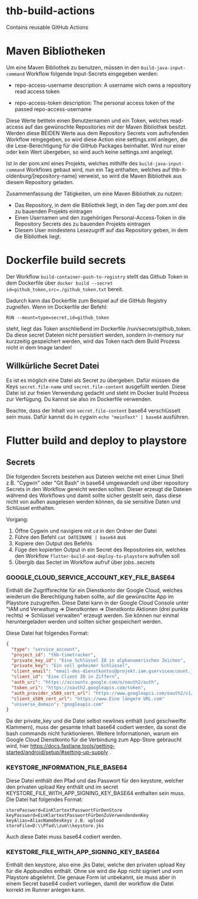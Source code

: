 # thb-build-actions
Contains reusable GitHub Actions

# Maven Bibliotheken
Um eine Maven Bibliothek zu benutzen, müssen in den `build-java-input-command` Workflow folgende Input-Secrets eingegeben werden:
- repo-access-username
  description: A username wich owns a repository read access token

- repo-access-token
  description: The personal access token of the passed repo-access-username

Diese Werte betiteln einen Benutzernamen und ein Token, welches read-access auf das gewünschte Repositories mit der Maven Bibliothek besitzt.
Werden diese BEIDEN Werte aus dem Repository Secrets vom aufrufenden Workflow reingegeben, so wird diese Action eine settings.xml anlegen, die die Lese-Berechtigung für die GitHub Packages beinhaltet. Wird nur einer oder kein Wert übergeben, so wird auch keine settings.xml angelegt.

Ist in der pom.xml eines Projekts, welches mithilfe des `build-java-input-command` Workflows gebaut wird, nun ein <repositories> Tag enthalten, welches auf thb-it-oldenburg/[repository-name] verweist, so wird die Maven Bibliothek aus diesem Repository geladen.

Zusammenfassung der Tätigkeiten, um eine Maven Bibliothek zu nutzen:
- Das Repository, in dem die Bibliothek liegt, in den <repositories> Tag der pom.xml des zu bauenden Projekts eintragen
- Einen Usernamen und den zugehörigen Personal-Access-Token in die Repository Secrets des zu bauenden Projekts eintragen
- Diesem User mindestens Lesezugriff auf das Repository geben, in dem die Bibliothek liegt.


# Dockerfile build secrets
Der Workflow `build-container-push-to-registry` stellt das Github Token in dem Dockerfile über `docker build --secret id=github_token,src=./github_token.txt` bereit.

Dadurch kann das Dockerfile zum Beispiel auf die GitHub Registry zugreifen. Wenn im Dockerfile der Befehl:

`RUN --mount=type=secret,id=github_token`

steht, liegt das Token anschließend im Dockerfile /run/secrets/github_token. Da diese secret Dateien nicht persistiert werden, sondern in-memory nur kurzzeitig gespeichert werden, wird das Token nach dem Build Prozess nicht in dem Image landen!

## Willkürliche Secret Datei
Es ist es möglich eine Datei als Secret zu übergeben. Dafür müssen die Keys `secret.file-name` und `secret.file-content` ausgefüllt werden.
Diese Datei ist zur freien Verwendung gedacht und steht im Docker build Prozess zur Verfügung. Du kannst sie also im Dockerfile verwenden.

Beachte, dass der Inhalt von `secret.file-content` base64 verschlüsselt sein muss.
Dafür kannst du in cygwin `echo "meinText" | base64` ausführen.

# Flutter build and deploy to playstore
## Secrets
Die folgenden Secrets bestehen aus Dateien welche mit einer Linux Shell z.B. "Cygwin" oder "Git Bash" in base64 umgewandelt und über repository Secrets in den Workflow gereicht werden sollten.
Dieser erzeugt die Dateien während des Workflows und damit sollte sicher gestellt sein, dass diese nicht von außen ausgelesen werden können, da sie sensitive Daten und Schlüssel enthalten.

Vorgang:
1. Öffne Cygwin und navigiere mit `cd` in den Ordner der Datei
2. Führe den Befehl `cat DATEINAME | base64` aus
3. Kopiere den Output des Befehls
4. Füge den kopierten Output in ein Secret des Repositories ein, welches den Workflow `flutter-build-and-deploy-to-playstore` aufrufen soll
5. Übergib das Sectet im Workflow aufruf über jobs.<jobname>.secrets

### GOOGLE_CLOUD_SERVICE_ACCOUNT_KEY_FILE_BASE64
Enthält die Zugriffsrechte für ein Dienstkonto der Google Cloud, welches wiederum die Berechtigung haben sollte, auf die gewünschte App im Playstore zuzugreifen. Diese Datei kann in der Google Cloud Console unter "IAM und Verwaltung => Dienstkonten => Dienstkonto Aktionen (drei punkte rechts) => Schlüssel verwalten" erzeugt werden. Sie können nur einmal heruntergeladen werden und sollten sicher gespeichert werden.

Diese Datei hat folgendes Format:
```json
{
  "type": "service_account",
  "project_id": "thb-timetracker",
  "private_key_id": "Eine Schlüssel ID in alphanumerischen Zeichen",
  "private_key": "Ein voll geheimer Schlüssel",
  "client_email": "email-des-dienstkontos@projekt.iam.gserviceaccount.jcom",
  "client_id": "Eine Client ID in Ziffern",
  "auth_uri": "https://accounts.google.com/o/oauth2/auth",
  "token_uri": "https://oauth2.googleapis.com/token",
  "auth_provider_x509_cert_url": "https://www.googleapis.com/oauth2/v1/certs",
  "client_x509_cert_url": "https://www.Eine längere URL.com"
  "universe_domain": "googleapis.com"
}
```
Da der private_key und die Datei selbst newlines enthält (und geschweifte Klammern), muss der gesamte Inhalt base64 codiert werden, da sonst die bash commands nicht funktionieren.
Weitere Informationen, warum ein Google Cloud Dienstkonto für die Verbindung zum App-Store gebraucht wird, hier https://docs.fastlane.tools/getting-started/android/setup/#setting-up-supply . 

### KEYSTORE_INFORMATION_FILE_BASE64
Diese Datei enthält den Pfad und das Passwort für den keystore, welcher den privaten upload Key enthält und im secret KEYSTORE_FILE_WITH_APP_SIGNING_KEY_BASE64 enthalten sein muss.
Die Datei hat folgendes Format:
```
storePassword=EinKlartextPasswortFürDenStore
keyPassword=EinKlartextPasswortFürDenZuVerwendendenKey
keyAlias=AliasNameDesKeys z.B. upload
storeFile=D:\\Pfad\\zum\\keystore.jks
```
Auch diese Datei muss base64 codiert werden.

### KEYSTORE_FILE_WITH_APP_SIGNING_KEY_BASE64
Enthält den keystore, also eine .jks Datei, welche den privaten upload Key für die Appbundles enthält. Ohne sie wird die App nicht signiert und vom Playstore abgelehnt.
Die genaue Form ist unbekannt, sie muss aber in einem Secret base64 codiert vorliegen, damit der workflow die Datei korrekt im Runner anlegen kann.
